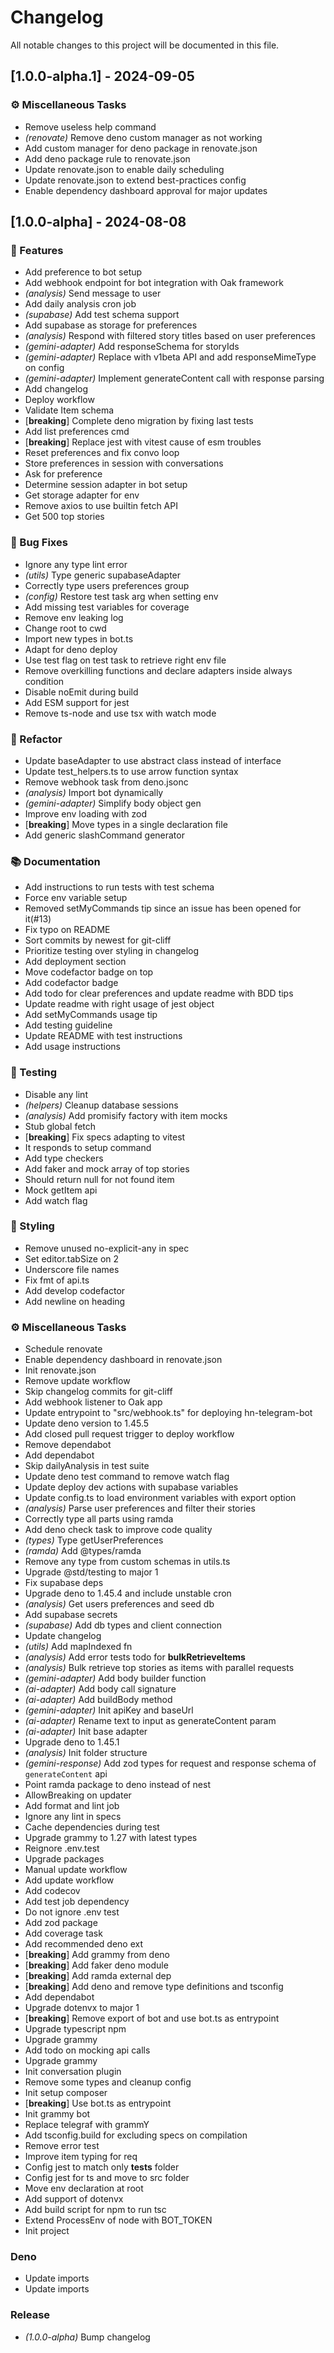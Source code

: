 # Changelog

All notable changes to this project will be documented in this file.

## [1.0.0-alpha.1] - 2024-09-05

### ⚙️ Miscellaneous Tasks

- Remove useless help command
- *(renovate)* Remove deno custom manager as not working
- Add custom manager for deno package in renovate.json
- Add deno package rule to renovate.json
- Update renovate.json to enable daily scheduling
- Update renovate.json to extend best-practices config
- Enable dependency dashboard approval for major updates

## [1.0.0-alpha] - 2024-08-08

### 🚀 Features

- Add preference to bot setup
- Add webhook endpoint for bot integration with Oak framework
- *(analysis)* Send message to user
- Add daily analysis cron job
- *(supabase)* Add test schema support
- Add supabase as storage for preferences
- *(analysis)* Respond with filtered story titles based on user preferences
- *(gemini-adapter)* Add responseSchema for storyIds
- *(gemini-adapter)* Replace with v1beta API and add responseMimeType on config
- *(gemini-adapter)* Implement generateContent call with response parsing
- Add changelog
- Deploy workflow
- Validate Item schema
- [**breaking**] Complete deno migration by fixing last tests
- Add list preferences cmd
- [**breaking**] Replace jest with vitest cause of esm troubles
- Reset preferences and fix convo loop
- Store preferences in session with conversations
- Ask for preference
- Determine session adapter in bot setup
- Get storage adapter for env
- Remove axios to use builtin fetch API
- Get 500 top stories

### 🐛 Bug Fixes

- Ignore any type lint error
- *(utils)* Type generic supabaseAdapter
- Correctly type users preferences group
- *(config)* Restore test task arg when setting env
- Add missing test variables for coverage
- Remove env leaking log
- Change root to cwd
- Import new types in bot.ts
- Adapt for deno deploy
- Use test flag on test task to retrieve right env file
- Remove overkilling functions and declare adapters inside always condition
- Disable noEmit during build
- Add ESM support for jest
- Remove ts-node and use tsx with watch mode

### 🚜 Refactor

- Update baseAdapter to use abstract class instead of interface
- Update test_helpers.ts to use arrow function syntax
- Remove webhook task from deno.jsonc
- *(analysis)* Import bot dynamically
- *(gemini-adapter)* Simplify body object gen
- Improve env loading with zod
- [**breaking**] Move types in a single declaration file
- Add generic slashCommand generator

### 📚 Documentation

- Add instructions to run tests with test schema
- Force env variable setup
- Removed setMyCommands tip since an issue has been opened for it(#13)
- Fix typo on README
- Sort commits by newest for git-cliff
- Prioritize testing over styling in changelog
- Add deployment section
- Move codefactor badge on top
- Add codefactor badge
- Add todo for clear preferences and update readme with BDD tips
- Update readme with right usage of jest object
- Add setMyCommands usage tip
- Add testing guideline
- Update README with test instructions
- Add usage instructions

### 🧪 Testing

- Disable any lint
- *(helpers)* Cleanup database sessions
- *(analysis)* Add promisify factory with item mocks
- Stub global fetch
- [**breaking**] Fix specs adapting to vitest
- It responds to setup command
- Add type checkers
- Add faker and mock array of top stories
- Should return null for not found item
- Mock getItem api
- Add watch flag

### 🎨 Styling

- Remove unused no-explicit-any in spec
- Set editor.tabSize on 2
- Underscore file names
- Fix fmt of api.ts
- Add develop codefactor
- Add newline on heading

### ⚙️ Miscellaneous Tasks

- Schedule renovate
- Enable dependency dashboard in renovate.json
- Init renovate.json
- Remove update workflow
- Skip changelog commits for git-cliff
- Add webhook listener to Oak app
- Update entrypoint to "src/webhook.ts" for deploying hn-telegram-bot
- Update deno version to 1.45.5
- Add closed pull request trigger to deploy workflow
- Remove dependabot 
- Add dependabot
- Skip dailyAnalysis  in test suite
- Update deno test command to remove watch flag
- Update deploy dev actions with supabase variables
- Update config.ts to load environment variables with export option
- *(analysis)* Parse user preferences and filter their stories
- Correctly type all parts using ramda
- Add deno check task to improve code quality
- *(types)* Type getUserPreferences
- *(ramda)* Add @types/ramda
- Remove any type from custom schemas in utils.ts
- Upgrade @std/testing to major 1
- Fix supabase deps
- Upgrade deno to 1.45.4 and include unstable cron
- *(analysis)* Get users preferences and seed db
- Add supabase secrets
- *(supabase)* Add db types and client connection
- Update changelog
- *(utils)* Add mapIndexed fn
- *(analysis)* Add error tests todo for __bulkRetrieveItems__
- *(analysis)* Bulk retrieve top stories as items with parallel requests
- *(gemini-adapter)* Add body builder function
- *(ai-adapter)* Add body call signature
- *(ai-adapter)* Add buildBody method
- *(gemini-adapter)* Init apiKey and baseUrl
- *(ai-adapter)* Rename text to input as generateContent param
- *(ai-adapter)* Init base adapter
- Upgrade deno to 1.45.1
- *(analysis)* Init folder structure
- *(gemini-response)* Add zod types for request and response schema of `generateContent` api
- Point ramda package to deno instead of nest
- AllowBreaking on updater
- Add format and lint job
- Ignore any lint in specs
- Cache dependencies during test
- Upgrade grammy to 1.27 with latest types
- Reignore .env.test
- Upgrade packages
- Manual update workflow
- Add update workflow
- Add codecov
- Add test job dependency
- Do not ignore .env test
- Add zod package
- Add coverage task
- Add recommended deno ext
- [**breaking**] Add grammy from deno
- [**breaking**] Add faker deno module
- [**breaking**] Add ramda external dep
- [**breaking**] Add deno and remove type definitions and tsconfig
- Add dependabot
- Upgrade dotenvx to major 1
- [**breaking**] Remove export of bot and use bot.ts as entrypoint
- Upgrade typescript npm
- Upgrade grammy
- Add todo on mocking api calls
- Upgrade grammy
- Init conversation plugin
- Remove some types and cleanup config
- Init setup composer
- [**breaking**] Use bot.ts as entrypoint
- Init grammy bot
- Replace telegraf with grammY
- Add tsconfig.build for excluding specs on compilation
- Remove error test
- Improve item typing for req
- Config jest to match only __tests__ folder
- Config jest for ts and move to src folder
- Move env declaration at root
- Add support of dotenvx
- Add build script for npm to run tsc
- Extend ProcessEnv of node with BOT_TOKEN
- Init project

### Deno

- Update imports
- Update imports

### Release

- *(1.0.0-alpha)* Bump changelog

<!-- generated by git-cliff -->

